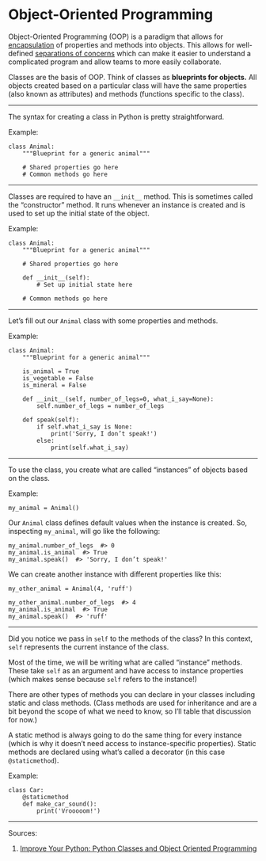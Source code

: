 # Object-Oriented Programming

Object-Oriented Programming (OOP) is a paradigm that allows for [encapsulation](https://en.wikipedia.org/wiki/Encapsulation_(computer_programming)) of properties and methods into objects. This allows for well-defined [separations of concerns](https://en.wikipedia.org/wiki/Separation_of_concerns) which can make it easier to understand a complicated program and allow teams to more easily collaborate.

Classes are the basis of OOP. Think of classes as **blueprints for objects.** All objects created based on a particular class will have the same properties (also known as attributes) and methods (functions specific to the class).

------

The syntax for creating a class in Python is pretty straightforward.

Example:

    class Animal:
        """Blueprint for a generic animal"""

        # Shared properties go here
        # Common methods go here

------

Classes are required to have an `__init__` method. This is sometimes called the “constructor” method. It runs whenever an instance is created and is used to set up the initial state of the object.

Example:

    class Animal:
        """Blueprint for a generic animal"""

        # Shared properties go here

        def __init__(self):
            # Set up initial state here

        # Common methods go here

------

Let’s fill out our `Animal` class with some properties and methods.

Example:

    class Animal:
        """Blueprint for a generic animal"""

        is_animal = True
        is_vegetable = False
        is_mineral = False

        def __init__(self, number_of_legs=0, what_i_say=None):
            self.number_of_legs = number_of_legs

        def speak(self):
            if self.what_i_say is None:
                print('Sorry, I don’t speak!')
            else:
                print(self.what_i_say)

------

To use the class, you create what are called “instances” of objects based on the class.

Example:

    my_animal = Animal()

Our `Animal` class defines default values when the instance is created. So, inspecting `my_animal`, will go like the following:

    my_animal.number_of_legs  #> 0
    my_animal.is_animal  #> True
    my_animal.speak()  #> 'Sorry, I don’t speak!'

We can create another instance with different properties like this:

    my_other_animal = Animal(4, 'ruff')

    my_other_animal.number_of_legs  #> 4
    my_animal.is_animal  #> True
    my_animal.speak()  #> 'ruff'

------

Did you notice we pass in `self` to the methods of the class? In this context, `self` represents the current instance of the class.

Most of the time, we will be writing what are called “instance” methods. These take `self` as an argument and have access to instance properties (which makes sense because `self` refers to the instance!)

There are other types of methods you can declare in your classes including static and class methods. (Class methods are used for inheritance and are a bit beyond the scope of what we need to know, so I’ll table that discussion for now.)

A static method is always going to do the same thing for every instance (which is why it doesn’t need access to instance-specific properties). Static methods are declared using what’s called a decorator (in this case `@staticmethod`).

Example:

    class Car:
        @staticmethod
        def make_car_sound():
            print('Vrooooom!')

------

Sources:

1. [Improve Your Python: Python Classes and Object Oriented Programming](https://jeffknupp.com/blog/2014/06/18/improve-your-python-python-classes-and-object-oriented-programming/)
